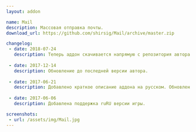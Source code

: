 ```yaml
---
layout: addon

name: Mail
description: Массовая отправка почты.
download_url: https://github.com/shirsig/Mail/archive/master.zip

changelog:
 - date: 2018-07-24
   description: Теперь аддон скачивается напрямую с репозитория автора. 
 
 - date: 2017-12-14
   description: Обновление до последней версии автора.
   
 - date: 2017-06-21
   description: Добавлено краткое описание аддона на русском. Обновлен до версии 1.0.1
   
 - date: 2017-06-06
   description: Добавлена поддержка ruRU версии игры.

screenshots:
 - url: /assets/img/Mail.jpg
---
```

